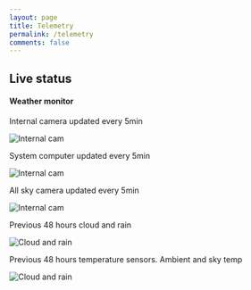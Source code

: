 ```yaml
---
layout: page
title: Telemetry
permalink: /telemetry
comments: false
---
```


## Live status

#### Weather monitor

Internal camera updated every 5min

![Internal cam](http://52-8.xyz/images/telemetry/snapshot.jpg)

System computer updated every 5min

![Internal cam](http://52-8.xyz/images/telemetry/screenshot.png)

All sky camera updated every 5min

![Internal cam](http://52-8.xyz/images/telemetry/allsky.jpg)

Previous 48 hours cloud and rain

![Cloud and rain](http://52-8.xyz/images/telemetry/cloud.png)

Previous 48 hours temperature sensors. Ambient and sky temp

![Cloud and rain](http://52-8.xyz/images/telemetry/temperature.png)
